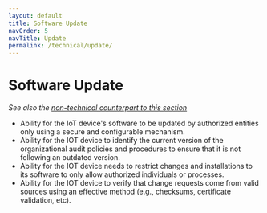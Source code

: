 ```yaml
---
layout: default
title: Software Update
navOrder: 5
navTitle: Update
permalink: /technical/update/
---
```


# Software Update

_See also the [non-technical counterpart to this section](../_8259-Control/update.md)_

- Ability for the IoT device&#39;s software to be updated by authorized entities only using a secure and configurable mechanism.
- Ability for the IOT device to identify the current version of the organizational audit policies and procedures to ensure that it is not following an outdated version.
- Ability for the IOT device needs to restrict changes and installations to its software to only allow authorized individuals or processes. 
- Ability for the IOT device to verify that change requests come from valid sources using an effective method (e.g., checksums, certificate validation, etc).

